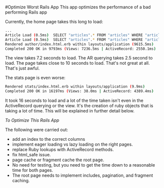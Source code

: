 #Optimize Worst Rails App
This app optimizes the performance of a bad performing Rails app

Currently, the home page takes this long to load:

```bash
...
Article Load (0.5ms)  SELECT "articles".* FROM "articles" WHERE "articles"."author_id" = ?  [["author_id", 3000]]
Article Load (0.5ms)  SELECT "articles".* FROM "articles" WHERE "articles"."author_id" = ?  [["author_id", 3001]]
Rendered author/index.html.erb within layouts/application (9615.5ms)
Completed 200 OK in 9793ms (Views: 7236.5ms | ActiveRecord: 2550.1ms)
```

The view takes 7.2 seconds to load. The AR querying takes 2.5 second to load. The page takes close to 10 seconds to load. That's not great at all. That's just awful.

The stats page is even worse:

```bash
Rendered stats/index.html.erb within layouts/application (9.9ms)
Completed 200 OK in 16197ms (Views: 38.0ms | ActiveRecord: 4389.4ms)
```

It took 16 seconds to load and a lot of the time taken isn't even in the ActiveRecord querying or the view. It's the creation of ruby objects that is taking a lot of time. This will be explained in further detail below.

*To Optimize This Rails App*

The following were carried out:

* add an index to the correct columns
* implement eager loading vs lazy loading on the right pages.
* replace Ruby lookups with ActiveRecord methods.
* fix html_safe issue.
* page cache or fragment cache the root page.
* No need for testing, but you need to get the time down to a reasonable time for both pages.
* The root page needs to implement includes, pagination, and fragment caching.